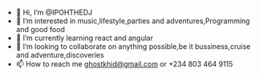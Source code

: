 - 👋 Hi, I’m @IPOHTHEDJ
- 👀 I’m interested in music,lifestyle,parties and adventures,Programming and good food
- 🌱 I’m currently learning react and angular
- 💞️ I’m looking to collaborate on anything possible,be it bussiness,cruise and adventure,discoveries
- 📫 How to reach me ghostkhid@gmail.com or +234 803 464 9115

<!---
IPOHTHEDJ/IPOHTHEDJ is a ✨ special ✨ repository because its `README.md` (this file) appears on your GitHub profile.
You can click the Preview link to take a look at your changes.
--->
